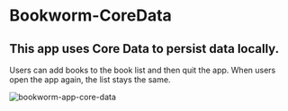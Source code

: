 # Bookworm-CoreData
This app uses Core Data to persist data locally.
---
Users can add books to the book list and then quit the app. When users open the app again, the list stays the same.

![bookworm-app-core-data](https://github.com/vieri2in/Bookworm-CoreData/assets/97074757/d95831fb-e1b5-4c7b-b696-2fadc80f7719)
